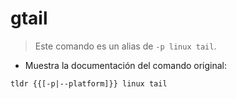 # gtail

> Este comando es un alias de `-p linux tail`.

- Muestra la documentación del comando original:

`tldr {{[-p|--platform]}} linux tail`
